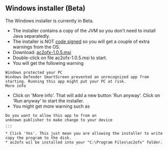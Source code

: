 ## Windows installer (Beta)

The Windows installer is currently in Beta.

* The installer contains a copy of the JVM so you don't need to install Java separatedly.
* The installer is NOT [code signed](https://en.wikipedia.org/wiki/Code_signing) so you will get a couple of extra warnings from the OS.
* Download: [ac2ofx-1.0.5.msi](https://bitbucket.org/hleofxquotesteam/dist-applecardstmt/downloads/ac2ofx-1.0.5.msi)
* Double-click on file ac2ofx-1.0.5.msi to start.
* You will get the following warning
````
Windows protected your PC
Windows Defender SmartScreen prevented an unrecognized app from starting. Running this app might put your PC at risk.
More info 
````
* Click on 'More info'. That will add a new button 'Run anyway'. Click on 'Run anyway' to start the installer.
* You might get more warning such as
````
Do you want to allow this app to from an
unknown publisher to make change to your device
...
```
* Click 'Yes'. This just mean you are allowing the installer to write copy the program to the disk.
* ac2ofx wil be installed into your "C:\Program Files\ac2ofx" folder.
